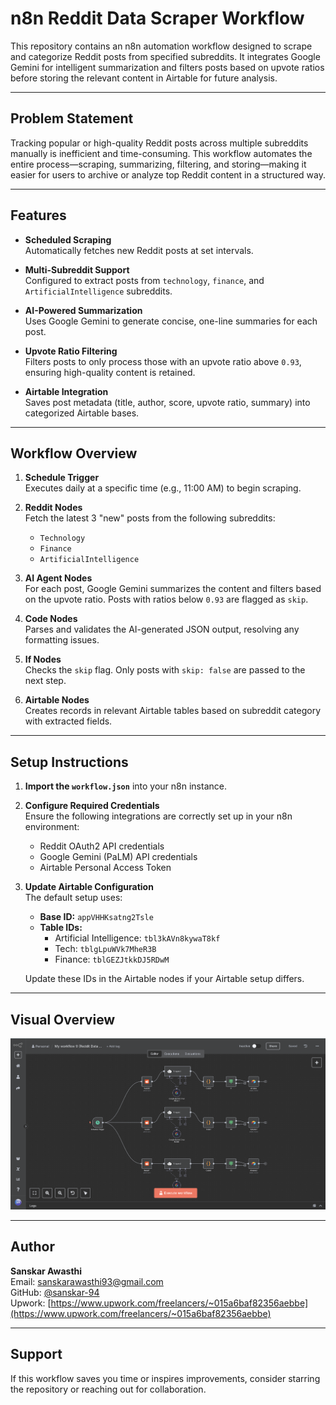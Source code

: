 # n8n Reddit Data Scraper Workflow

This repository contains an n8n automation workflow designed to scrape and categorize Reddit posts from specified subreddits. It integrates Google Gemini for intelligent summarization and filters posts based on upvote ratios before storing the relevant content in Airtable for future analysis.

---

## Problem Statement

Tracking popular or high-quality Reddit posts across multiple subreddits manually is inefficient and time-consuming. This workflow automates the entire process—scraping, summarizing, filtering, and storing—making it easier for users to archive or analyze top Reddit content in a structured way.

---

## Features

- **Scheduled Scraping**  
  Automatically fetches new Reddit posts at set intervals.

- **Multi-Subreddit Support**  
  Configured to extract posts from `technology`, `finance`, and `ArtificialIntelligence` subreddits.

- **AI-Powered Summarization**  
  Uses Google Gemini to generate concise, one-line summaries for each post.

- **Upvote Ratio Filtering**  
  Filters posts to only process those with an upvote ratio above `0.93`, ensuring high-quality content is retained.

- **Airtable Integration**  
  Saves post metadata (title, author, score, upvote ratio, summary) into categorized Airtable bases.

---

## Workflow Overview

1. **Schedule Trigger**  
   Executes daily at a specific time (e.g., 11:00 AM) to begin scraping.

2. **Reddit Nodes**  
   Fetch the latest 3 "new" posts from the following subreddits:
   - `Technology`
   - `Finance`
   - `ArtificialIntelligence`

3. **AI Agent Nodes**  
   For each post, Google Gemini summarizes the content and filters based on the upvote ratio. Posts with ratios below `0.93` are flagged as `skip`.

4. **Code Nodes**  
   Parses and validates the AI-generated JSON output, resolving any formatting issues.

5. **If Nodes**  
   Checks the `skip` flag. Only posts with `skip: false` are passed to the next step.

6. **Airtable Nodes**  
   Creates records in relevant Airtable tables based on subreddit category with extracted fields.

---

## Setup Instructions

1. **Import the `workflow.json`** into your n8n instance.

2. **Configure Required Credentials**  
   Ensure the following integrations are correctly set up in your n8n environment:
   - Reddit OAuth2 API credentials  
   - Google Gemini (PaLM) API credentials  
   - Airtable Personal Access Token  

3. **Update Airtable Configuration**  
   The default setup uses:
   - **Base ID:** `appVHHKsatng2Tsle`
   - **Table IDs:**
     - Artificial Intelligence: `tbl3kAVn8kywaT8kf`
     - Tech: `tblgLpuWVk7MheR3B`
     - Finance: `tblGEZJtkkDJ5RDwM`

   Update these IDs in the Airtable nodes if your Airtable setup differs.

---

## Visual Overview

![n8n Reddit Data Scraper Workflow](screenshot.png)

---

## Author

**Sanskar Awasthi**  
Email: [sanskarawasthi93@gmail.com](mailto:sanskarawasthi93@gmail.com)  
GitHub: [@sanskar-94](https://github.com/sanskar-94)  
Upwork: [https://www.upwork.com/freelancers/~015a6baf82356aebbe](https://www.upwork.com/freelancers/~015a6baf82356aebbe)

---

## Support

If this workflow saves you time or inspires improvements, consider starring the repository or reaching out for collaboration.
